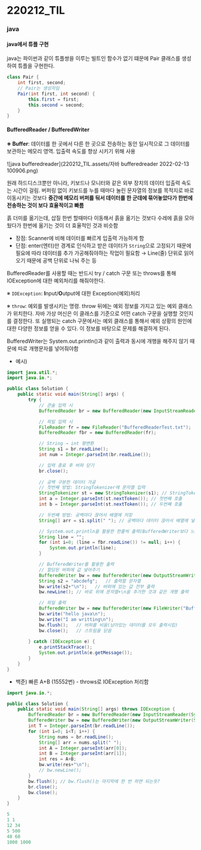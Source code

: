 # 220212_TIL







### java

#### java에서 튜플 구현

java는 파이썬과 같이 튜플쌍을 이루는 빌트인 함수가 없기 떄문에 Pair 클래스를 생성하여 튜플을 구현한다.

```java
class Pair {
    int first, second;
    // Pair는 생성자임
    Pair(int first, int second) {
        this.first = first;
        this.second = second;
    }
}
```



#### BufferedReader / BufferedWriter

**※ Buffer**: 데이터를 한 곳에서 다른 한 곳으로 전송하는 동안 일시적으로 그 데이터를 보관하는 메모리 영역. 입출력 속도를 향상 시키기 위해 사용

![java bufferedreader](220212_TIL.assets/자바 bufferedreader 2022-02-13 100906.png)

원래 하드디스크뿐만 아니라, 키보드나 모니터와 같은 외부 장치의 데이터 입출력 속도는 시간이 걸림. 버퍼링 없이 키보드를 누를 때마다 눌린 문자열의 정보를 목적지로 바로 이동시키는 것보다 **중간에 메모리 버퍼를 둬서 데이터를 한 군데에 묶어놓았다가 한번에 전송하는 것이 보다 효율적이고 빠름**

흙 더미를 옮기는데, 삽질 한번 할때마다 이동해서 흙을 옮기는 것보다 수레에 흙을 모아뒀다가 한번에 옮기는 것이 더 효율적인 것과 비슷함

- 장점: Scanner에 비해 데이터를 빠르게 입출력 가능하게 함
- 단점: enter(엔터)만 경계로 인식하고 받은 데이터가 `String`으로 고정되기 때문에 필요에 따라 데이터를 추가 가공해줘야하는 작업이 필요함 → Line(줄) 단위로 읽어오기 때문에 공백 단위로 나눠 주는 등



BufferedReader를 사용할 때는 반드시 try / catch 구문 또는 throws를 통해 IOException에 대한 예외처리를 해줘야한다.

※ `IOException`: **I**nput/**O**utput에 대한 Exception(예외)처리

※ `throw`: 예외를 발생시키는 명령. throw 뒤에는 예외 정보를 가지고 있는 예외 클래스가 위치한다. 자바 가상 머신은 이 클래스를 기준으로 어떤 catch 구문을 실행할 것인지를 결정한다. 또 실행되는 catch 구문에서는 예외 클래스를 통해서 예외 상황의 원인에 대한 다양한 정보를 얻을 수 있다. 이 정보를 바탕으로 문제를 해결하게 된다.

BufferedWriter는 System.out.println()과 같이 출력과 동시에 개행을 해주지 않기 때문에 따로 개행문자를 넣어줘야함

- 예시)

```java
import java.util.*;
import java.io.*;

public class Solution {
    public static void main(String[] args) {
        try {
            // 콘솔 입력 시
            BufferedReader br = new BufferedReader(new InputStreamReader(System.in));

            // 파일 입력 시
            FileReader fr = new FileReader("BufferedReaderTest.txt");
            BufferedReader fbr = new BufferedReader(fr);

            // String → int 형변환
            String s1 = br.readLine();
            int num = Integer.parseInt(br.readLine());

            // 입력 종료 후 버퍼 닫기
            br.close();
            
            // 공백 구분한 데이터 가공
            // 첫번째 방법: StringTokenizer에 문자열 입력
            StringTokenizer st = new StringTokenizer(s1); // StringTokenizer인자값에 입력 문자열 넣음
            int a = Integer.parseInt(st.nextToken()); // 첫번째 호출
            int b = Integer.parseInt(st.nextToken()); // 두번째 호출

            // 두번째 방법: 공백마다 끊어서 배열에 저장
            String[] arr = s1.split(" "); // 공백마다 데이터 끊어서 배열에 넣음

            // System.out.println을 활용한 한줄씩 출력(BufferedWriter보다 느림)
            String line = "";
            for (int i=0; (line = fbr.readLine()) != null; i++) {
                System.out.println(line);
            }

            // BufferedWriter를 활용한 출력
            // 할당된 버퍼에 값 넣어주기
            BufferedWriter bw = new BufferedWriter(new OutputStreamWriter(System.out));   
            String s2 = "abcdefg";   // 출력할 문자열
            bw.write(s2+"\n");   // 버퍼에 있는 값 전부 출력
            bw.newLine(); // 바로 위에 문자열+\n을 추가한 것과 같은 개행 출력

            // 파일 출력
            BufferedWriter bw = new BufferedWriter(new FileWriter("BufferedWriterTest.txt"));
            bw.write("hello java\n");
            bw.write("I am writting\n");
            bw.flush();   // 버퍼를 비움(남아있는 데이터를 모두 출력시킴)
            bw.close();   // 스트림을 닫음
            
        } catch (IOException e) {
            e.printStackTrace();
            System.out.println(e.getMessage());
        }
    }
}
```



- 백준) 빠른 A+B (15552번) - throws로 IOException 처리함

```java
import java.io.*;

public class Solution {
    public static void main(String[] args) throws IOException {
        BufferedReader br = new BufferedReader(new InputStreamReader(System.in));
        BufferedWriter bw = new BufferedWriter(new OutputStreamWriter(System.out));
        int T = Integer.parseInt(br.readLine());
        for (int i=0; i<T; i++) {
            String nums = br.readLine();
            String[] arr = nums.split(" ");
            int A = Integer.parseInt(arr[0]);
            int B = Integer.parseInt(arr[1]);
            int res = A+B;
            bw.write(res+"\n");
            // bw.newLine();
        }
        bw.flush(); // bw.flush()는 마지막에 한 번 하면 되는듯?
        br.close();
        bw.close();
    }
}

5
1 1
12 34
5 500
40 60
1000 1000
```

